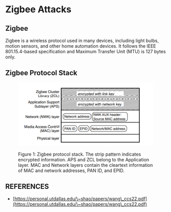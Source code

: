 # Zigbee Attacks

## Zigbee

Zigbee is a wireless protocol used in many devices, including light bulbs, motion sensors, and other home automation devices. It follows the IEEE 801.15.4-based specification and Maximum Transfer Unit (MTU) is 127 bytes only.

## Zigbee Protocol Stack

<figure><img src="../../.gitbook/assets/image (213).png" alt=""><figcaption><p>Figure 1: Zigbee protocol stack. The strip pattern indicates encrypted information. APS and ZCL belong to the Application layer. MAC and Network layers contain the cleartext information of MAC and network addresses, PAN ID, and EPID.</p></figcaption></figure>







## REFERENCES

* [https://personal.utdallas.edu/\~shao/papers/wang\_ccs22.pdf](https://personal.utdallas.edu/\~shao/papers/wang\_ccs22.pdf)
